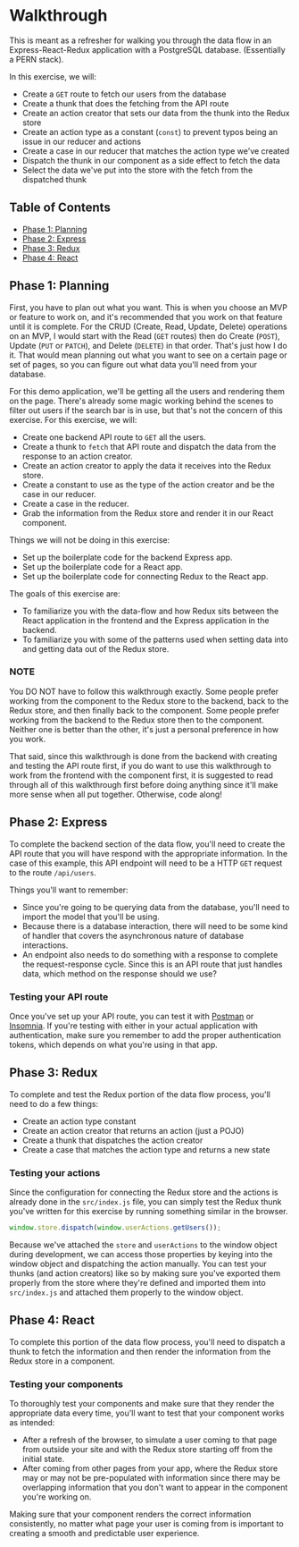 # Walkthrough

This is meant as a refresher for walking you through the data flow in an
Express-React-Redux application with a PostgreSQL database. (Essentially a PERN
stack).

In this exercise, we will:

* Create a `GET` route to fetch our users from the database
* Create a thunk that does the fetching from the API route
* Create an action creator that sets our data from the thunk into the Redux
    store
* Create an action type as a constant (`const`) to prevent typos being an issue
    in our reducer and actions
* Create a case in our reducer that matches the action type we've created
* Dispatch the thunk in our component as a side effect to fetch the data
* Select the data we've put into the store with the fetch from the dispatched
    thunk

## Table of Contents

* [Phase 1: Planning]
* [Phase 2: Express]
* [Phase 3: Redux]
* [Phase 4: React]

## Phase 1: Planning

First, you have to plan out what you want. This is when you choose an MVP or
feature to work on, and it's recommended that you work on that feature until it
is complete. For the CRUD (Create, Read, Update, Delete) operations on an MVP, I
would start with the Read (`GET` routes) then do Create (`POST`), Update (`PUT`
or `PATCH`), and Delete (`DELETE`) in that order. That's just how I do it. That
would mean planning out what you want to see on a certain page or set of pages,
so you can figure out what data you'll need from your database.

For this demo application, we'll be getting all the users and rendering them on
the page. There's already some magic working behind the scenes to filter out
users if the search bar is in use, but that's not the concern of this exercise.
For this exercise, we will:

* Create one backend API route to `GET` all the users.
* Create a thunk to `fetch` that API route and dispatch the data from the
response to an action creator.
* Create an action creator to apply the data it receives into the Redux store.
* Create a constant to use as the type of the action creator and be the case in
our reducer.
* Create a case in the reducer.
* Grab the information from the Redux store and render it in our React
component.

Things we will not be doing in this exercise:

* Set up the boilerplate code for the backend Express app.
* Set up the boilerplate code for a React app.
* Set up the boilerplate code for connecting Redux to the React app.

The goals of this exercise are:

* To familiarize you with the data-flow and how Redux sits between the React
application in the frontend and the Express application in the backend.
* To familiarize you with some of the patterns used when setting data into and
getting data out of the Redux store.

### NOTE

You DO NOT have to follow this walkthrough exactly. Some people prefer working
from the component to the Redux store to the backend, back to the Redux store,
and then finally back to the component. Some people prefer working from the
backend to the Redux store then to the component. Neither one is better than the
other, it's just a personal preference in how you work.

That said, since this walkthrough is done from the backend with creating and
testing the API route first, if you do want to use this walkthrough to work from
the frontend with the component first, it is suggested to read through all of
this walkthrough first before doing anything since it'll make more sense when
all put together. Otherwise, code along!

## Phase 2: Express

To complete the backend section of the data flow, you'll need to create the API
route that you will have respond with the appropriate information. In the case
of this example, this API endpoint will need to be a HTTP `GET` request to the
route `/api/users`.

Things you'll want to remember:

* Since you're going to be querying data from the database, you'll need to
    import the model that you'll be using.
* Because there is a database interaction, there will need to be some kind of handler
    that covers the asynchronous nature of database interactions.
* An endpoint also needs to do something with a response to complete the
    request-response cycle. Since this is an API route that just handles data,
    which method on the response should we use?

### Testing your API route

Once you've set up your API route, you can test it with [Postman] or [Insomnia].
If you're testing with either in your actual application with authentication,
make sure you remember to add the proper authentication tokens, which depends on
what you're using in that app.

## Phase 3: Redux

To complete and test the Redux portion of the data flow process, you'll need to
do a few things:

* Create an action type constant
* Create an action creator that returns an action (just a POJO)
* Create a thunk that dispatches the action creator
* Create a case that matches the action type and returns a new state

### Testing your actions

Since the configuration for connecting the Redux store and the actions is
already done in the `src/index.js` file, you can simply test the Redux thunk
you've written for this exercise by running something similar in the browser.

```javascript
window.store.dispatch(window.userActions.getUsers());
```

Because we've attached the `store` and `userActions` to the window object during
development, we can access those properties by keying into the window object and
dispatching the action manually. You can test your thunks (and action creators)
like so by making sure you've exported them properly from the store where
they're defined and imported them into `src/index.js` and attached them properly
to the window object.

## Phase 4: React

To complete this portion of the data flow process, you'll need to dispatch a
thunk to fetch the information and then render the information from the Redux
store in a component.

### Testing your components

To thoroughly test your components and make sure that they render the
appropriate data every time, you'll want to test that your component works as
intended:

* After a refresh of the browser, to simulate a user coming to that page from
    outside your site and with the Redux store starting off from the initial
    state.
* After coming from other pages from your app, where the Redux store may or may
    not be pre-populated with information since there may be overlapping
    information that you don't want to appear in the component you're working
    on.

Making sure that your component renders the correct information consistently, no
matter what page your user is coming from is important to creating a smooth and
predictable user experience.

[Phase 1: Planning]: #phase-1-planning
[Phase 2: Express]: #phase-2-express
[Phase 3: Redux]: #phase-3-redux
[Phase 4: React]: #phase-4-react

[Postman]: https://www.postman.com/
[Insomnia]: https://insomnia.rest/
